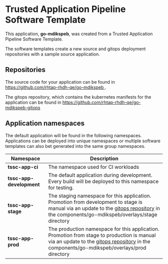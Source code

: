 # Trusted Application Pipeline Software Template

This application, **go-mdikspeb**, was created from a Trusted Application Pipeline Software Template.

The software templates create a new source and gitops deployment repositories with a sample source application. 

## Repositories

The source code for your application can be found in [https://github.com/rhtap-rhdh-qe/go-mdikspeb ](https://github.com/rhtap-rhdh-qe/go-mdikspeb ).
 
The gitops repository, which contains the kubernetes manifests for the application can be found in 
[https://github.com/rhtap-rhdh-qe/go-mdikspeb-gitops ](https://github.com/rhtap-rhdh-qe/go-mdikspeb-gitops ) 

## Application namespaces 

The default application will be found in the following namespaces. Applications can be deployed into unique namespaces or multiple software templates can also bet generated into the same group namespaces.  

|  Namespace   |  Description   |  
| -------- | -------- |
| **tssc-app-ci** | The namespace used for CI workloads |
| **tssc-app-development** | The default application during development. Every build will be deployed to this namespace for testing. |
| **tssc-app-stage** | The staging namespace for this application. Promotion from development to stage is manual via an update to the [gitops repository](https://github.com/rhtap-rhdh-qe/go-mdikspeb-gitops ) in the components/go-mdikspeb/overlays/stage directory |
| **tssc-app-prod** | The production namespace for this application. Promotion from stage to production is manual via an update to the [gitops repository](https://github.com/rhtap-rhdh-qe/go-mdikspeb-gitops ) in the components/go-mdikspeb/overlays/prod directory |
